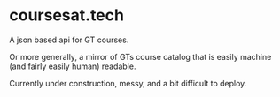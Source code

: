 # coursesat.tech
A json based api for GT courses.

Or more generally, a mirror of GTs course catalog that is easily machine (and fairly easily human) readable.

Currently under construction, messy, and a bit difficult to deploy.
